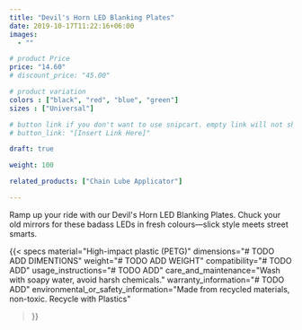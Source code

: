 ```yaml
---
title: "Devil's Horn LED Blanking Plates"
date: 2019-10-17T11:22:16+06:00
images:
  - ""

# product Price
price: "14.60"
# discount_price: "45.00"

# product variation
colors : ["black", "red", "blue", "green"]
sizes : ["Universal"]

# button link if you don't want to use snipcart. empty link will not show button
# button_link: "[Insert Link Here]"

draft: true

weight: 100

related_products: ["Chain Lube Applicator"]

---
```


Ramp up your ride with our Devil's Horn LED Blanking Plates. Chuck your old mirrors for these badass LEDs in fresh colours—slick style meets street smarts.

{{< specs
    material="High-impact plastic (PETG)"
    dimensions="# TODO ADD DIMENTIONS"
    weight="# TODO ADD WEIGHT"
    compatibility="# TODO ADD"
    usage_instructions="# TODO ADD"
    care_and_maintenance="Wash with soapy water, avoid harsh chemicals."
    warranty_information="# TODO ADD"
    environmental_or_safety_information="Made from recycled materials, non-toxic. Recycle with Plastics"
>}}
